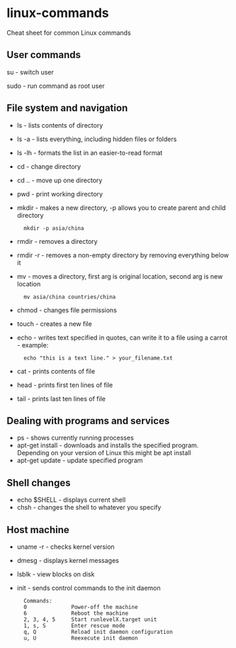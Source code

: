 # linux-commands
Cheat sheet for common Linux commands

## User commands

su - switch user

sudo - run command as root user

## File system and navigation

- ls - lists contents of directory
- ls -a - lists everything, including hidden files or folders
- ls -lh - formats the list in an easier-to-read format
- cd - change directory
- cd .. - move up one directory
- pwd - print working directory
- mkdir - makes a new directory, -p allows you to create parent and child directory 

        mkdir -p asia/china

- rmdir - removes a directory
- rmdir -r - removes a non-empty directory by removing everything below it
- mv - moves a directory, first arg is original location, second arg is new location

        mv asia/china countries/china

- chmod - changes file permissions
- touch - creates a new file
- echo - writes text specified in quotes, can write it to a file using a carrot - example: 

        echo "this is a text line." > your_filename.txt
        
- cat - prints contents of file
- head - prints first ten lines of file
- tail - prints last ten lines of file 

## Dealing with programs and services

- ps - shows currently running processes
- apt-get install - downloads and installs the specified program. Depending on your version of Linux this might be apt install
- apt-get update - update specified program

## Shell changes

- echo $SHELL - displays current shell
- chsh - changes the shell to whatever you specify

## Host machine

- uname -r - checks kernel version
- dmesg - displays kernel messages
- lsblk - view blocks on disk
- init <OPTIONS> <COMMAND> - sends control commands to the init daemon
  
        Commands:
        0              Power-off the machine
        6              Reboot the machine
        2, 3, 4, 5     Start runlevelX.target unit
        1, s, S        Enter rescue mode
        q, Q           Reload init daemon configuration
        u, U           Reexecute init daemon

